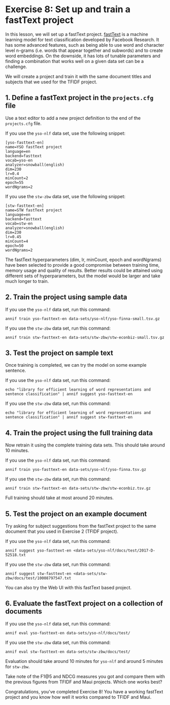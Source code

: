 # Exercise 8: Set up and train a fastText project

In this lesson, we will set up a fastText project.
[fastText](https://fasttext.cc/) is a machine learning model for text
classification developed by Facebook Research. It has some advanced
features, such as being able to use word and character level n-grams (i.e.
words that appear together and subwords) and to create word embeddings. On
the downside, it has lots of tunable parameters and finding a combination
that works well on a given data set can be a challenge.

We will create a project and train it with the same document titles and
subjects that we used for the TFIDF project.

## 1. Define a fastText project in the `projects.cfg` file

Use a text editor to add a new project definition to the end of the
`projects.cfg` file.

If you use the `yso-nlf` data set, use the following snippet:

    [yso-fasttext-en]
    name=YSO fastText project
    language=en
    backend=fasttext
    vocab=yso-en
    analyzer=snowball(english)
    dim=230
    lr=0.4
    minCount=2
    epoch=55
    wordNgrams=2

If you use the `stw-zbw` data set, use the following snippet:

    [stw-fasttext-en]
    name=STW fastText project
    language=en
    backend=fasttext
    vocab=stw-en
    analyzer=snowball(english)
    dim=230
    lr=0.45
    minCount=4
    epoch=50
    wordNgrams=2

The fastText hyperparameters (dim, lr, minCount, epoch and wordNgrams) have
been selected to provide a good compromise between training time, memory
usage and quality of results. Better results could be attained using
different sets of hyperparameters, but the model would be larger and take
much longer to train.

## 2. Train the project using sample data

If you use the `yso-nlf` data set, run this command:

    annif train yso-fasttext-en data-sets/yso-nlf/yso-finna-small.tsv.gz

If you use the `stw-zbw` data set, run this command:

    annif train stw-fasttext-en data-sets/stw-zbw/stw-econbiz-small.tsv.gz

## 3. Test the project on sample text

Once training is completed, we can try the model on some example sentence.

If you use the `yso-nlf` data set, run this command:

    echo "library for efficient learning of word representations and sentence classification" | annif suggest yso-fasttext-en

If you use the `stw-zbw` data set, run this command:

    echo "library for efficient learning of word representations and sentence classification" | annif suggest stw-fasttext-en

## 4. Train the project using the full training data

Now retrain it using the complete training data sets. This should take
around 10 minutes.

If you use the `yso-nlf` data set, run this command:

    annif train yso-fasttext-en data-sets/yso-nlf/yso-finna.tsv.gz

If you use the `stw-zbw` data set, run this command:

    annif train stw-fasttext-en data-sets/stw-zbw/stw-econbiz.tsv.gz

Full training should take at most around 20 minutes.

## 5. Test the project on an example document

Try asking for subject suggestions from the fastText project to the same
document that you used in Exercise 2 (TFIDF project).

If you use the `yso-nlf` data set, run this command:

    annif suggest yso-fasttext-en <data-sets/yso-nlf/docs/test/2017-D-52518.txt

If you use the `stw-zbw` data set, run this command:

    annif suggest stw-fasttext-en <data-sets/stw-zbw/docs/test/10008797547.txt

You can also try the Web UI with this fastText based project.

## 6. Evaluate the fastText project on a collection of documents

If you use the `yso-nlf` data set, run this command:

    annif eval yso-fasttext-en data-sets/yso-nlf/docs/test/

If you use the `stw-zbw` data set, run this command:

    annif eval stw-fasttext-en data-sets/stw-zbw/docs/test/

Evaluation should take around 10 minutes for `yso-nlf` and around 5 minutes
for `stw-zbw`.

Take note of the F1@5 and NDCG measures you got and compare them with the
previous figures from TFIDF and Maui projects. Which one works best?

Congratulations, you've completed Exercise 8! You have a working fastText
project and you know how well it works compared to TFIDF and Maui.
